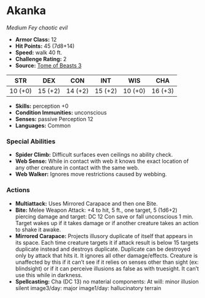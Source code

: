 # Akanka

*Medium* *Fey* *chaotic evil*

- **Armor Class:** 12
- **Hit Points:** 45 (7d8+14)
- **Speed:** walk 40 ft.
- **Challenge Rating:** 2
- **Source:** [Tome of Beasts 3](https://koboldpress.com/kpstore/product/tome-of-beasts-2-for-5th-edition/)

| STR | DEX | CON | INT | WIS | CHA |
| --- | --- | --- | --- | --- | --- |
| 10 (+0) | 15 (+2) | 14 (+2) | 15 (+2) | 10 (+0) | 16 (+3) |

- **Skills:** perception +0
- **Condition Immunities:** unconscious
- **Senses:** passive Perception 12
- **Languages:** Common
### Special Abilities
- **Spider Climb:** Difficult surfaces even ceilings no ability check.
- **Web Sense:** While in contact with web it knows the exact location of any other creature in contact with the same web.
- **Web Walker:** Ignores move restrictions caused by webbing.
### Actions
- **Multiattack:** Uses Mirrored Carapace and then one Bite.
- **Bite:** Melee Weapon Attack: +4 to hit, 5 ft., one target, 5 (1d6+2) piercing damage and target: DC 12 Con save or fall unconscious 1 min. Target wakes up if it takes damage or if another creature takes an action to shake it awake.
- **Mirrored Carapace:** Projects illusory duplicate of itself that appears in its space. Each time creature targets it if attack result is below 15 targets duplicate instead and destroys duplicate. Duplicate can be destroyed only by attack that hits it. It ignores all other damage/effects. Creature is unaffected by this if it can’t see if it relies on senses other than sight (ex: blindsight) or if it can perceive illusions as false as with truesight. It can’t use this while in darkness.
- **Spellcasting:** Cha (DC 13) no material components: At will: minor illusion silent image3/day: major image1/day: hallucinatory terrain
